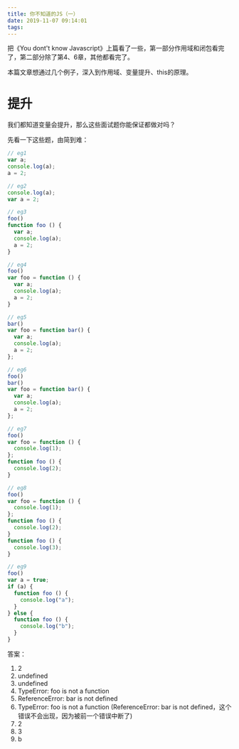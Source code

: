```yaml
---
title: 你不知道的JS（一）
date: 2019-11-07 09:14:01
tags:
---
```

把《You dont't know Javascript》上篇看了一些，第一部分作用域和闭包看完了，第二部分除了第4、6章，其他都看完了。

本篇文章想通过几个例子，深入到作用域、变量提升、this的原理。

# 提升
我们都知道变量会提升，那么这些面试题你能保证都做对吗？

先看一下这些题，由简到难：

```javascript
// eg1
var a;
console.log(a);
a = 2;

// eg2
console.log(a);
var a = 2;

// eg3
foo()
function foo () {
  var a;
  console.log(a);
  a = 2;
}

// eg4
foo()
var foo = function () {
  var a;
  console.log(a);
  a = 2;
}

// eg5
bar()
var foo = function bar() {
  var a;
  console.log(a);
  a = 2;
};

// eg6
foo()
bar()
var foo = function bar() {
  var a;
  console.log(a);
  a = 2;
};

// eg7
foo()
var foo = function () {
  console.log(1);
};
function foo () {
  console.log(2);
}

// eg8
foo()
var foo = function () {
  console.log(1);
};
function foo () {
  console.log(2);
}
function foo () {
  console.log(3);
}

// eg9
foo()
var a = true;
if (a) {
  function foo () {
    console.log("a");
  }
} else {
  function foo () {
    console.log("b");
  }
}

```

答案：
1. 2
2. undefined
3. undefined
4. TypeError: foo is not a function
5. ReferenceError: bar is not defined
6. TypeError: foo is not a function (ReferenceError: bar is not defined，这个错误不会出现，因为被前一个错误中断了)
7. 2
8. 3
9.  b
